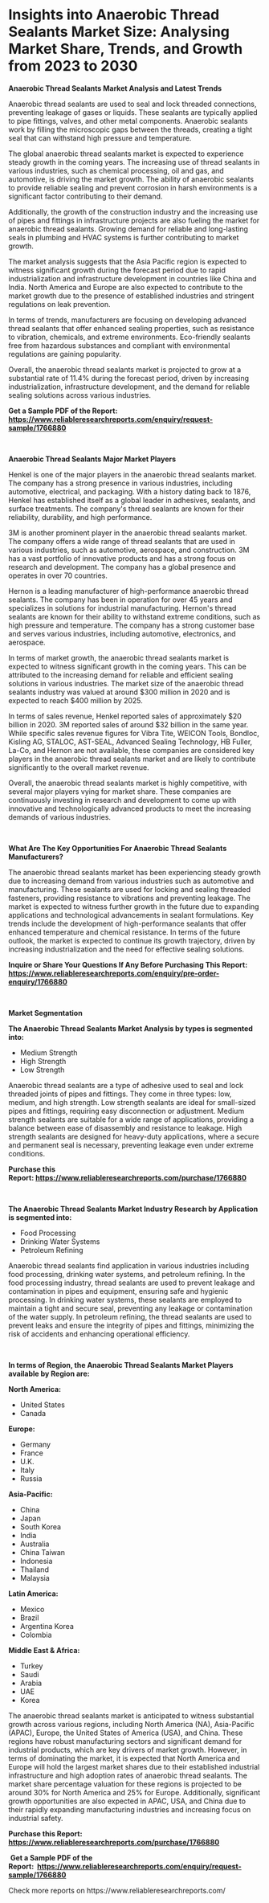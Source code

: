 <p><h1>Insights into Anaerobic Thread Sealants Market Size: Analysing Market Share, Trends, and Growth from 2023 to 2030</h1></p><p><strong>Anaerobic Thread Sealants Market Analysis and Latest Trends</strong></p>
<p><p>Anaerobic thread sealants are used to seal and lock threaded connections, preventing leakage of gases or liquids. These sealants are typically applied to pipe fittings, valves, and other metal components. Anaerobic sealants work by filling the microscopic gaps between the threads, creating a tight seal that can withstand high pressure and temperature.</p><p>The global anaerobic thread sealants market is expected to experience steady growth in the coming years. The increasing use of thread sealants in various industries, such as chemical processing, oil and gas, and automotive, is driving the market growth. The ability of anaerobic sealants to provide reliable sealing and prevent corrosion in harsh environments is a significant factor contributing to their demand.</p><p>Additionally, the growth of the construction industry and the increasing use of pipes and fittings in infrastructure projects are also fueling the market for anaerobic thread sealants. Growing demand for reliable and long-lasting seals in plumbing and HVAC systems is further contributing to market growth.</p><p>The market analysis suggests that the Asia Pacific region is expected to witness significant growth during the forecast period due to rapid industrialization and infrastructure development in countries like China and India. North America and Europe are also expected to contribute to the market growth due to the presence of established industries and stringent regulations on leak prevention.</p><p>In terms of trends, manufacturers are focusing on developing advanced thread sealants that offer enhanced sealing properties, such as resistance to vibration, chemicals, and extreme environments. Eco-friendly sealants free from hazardous substances and compliant with environmental regulations are gaining popularity.</p><p>Overall, the anaerobic thread sealants market is projected to grow at a substantial rate of 11.4% during the forecast period, driven by increasing industrialization, infrastructure development, and the demand for reliable sealing solutions across various industries.</p></p>
<p><strong>Get a Sample PDF of the Report:&nbsp; <a href="https://www.reliableresearchreports.com/enquiry/request-sample/1766880">https://www.reliableresearchreports.com/enquiry/request-sample/1766880</a></strong></p>
<p>&nbsp;</p>
<p><strong>Anaerobic Thread Sealants Major Market Players</strong></p>
<p><p>Henkel is one of the major players in the anaerobic thread sealants market. The company has a strong presence in various industries, including automotive, electrical, and packaging. With a history dating back to 1876, Henkel has established itself as a global leader in adhesives, sealants, and surface treatments. The company's thread sealants are known for their reliability, durability, and high performance.</p><p>3M is another prominent player in the anaerobic thread sealants market. The company offers a wide range of thread sealants that are used in various industries, such as automotive, aerospace, and construction. 3M has a vast portfolio of innovative products and has a strong focus on research and development. The company has a global presence and operates in over 70 countries.</p><p>Hernon is a leading manufacturer of high-performance anaerobic thread sealants. The company has been in operation for over 45 years and specializes in solutions for industrial manufacturing. Hernon's thread sealants are known for their ability to withstand extreme conditions, such as high pressure and temperature. The company has a strong customer base and serves various industries, including automotive, electronics, and aerospace.</p><p>In terms of market growth, the anaerobic thread sealants market is expected to witness significant growth in the coming years. This can be attributed to the increasing demand for reliable and efficient sealing solutions in various industries. The market size of the anaerobic thread sealants industry was valued at around $300 million in 2020 and is expected to reach $400 million by 2025.</p><p>In terms of sales revenue, Henkel reported sales of approximately $20 billion in 2020. 3M reported sales of around $32 billion in the same year. While specific sales revenue figures for Vibra Tite, WEICON Tools, Bondloc, Kisling AG, STALOC, AST-SEAL, Advanced Sealing Technology, HB Fuller, La-Co, and Hernon are not available, these companies are considered key players in the anaerobic thread sealants market and are likely to contribute significantly to the overall market revenue.</p><p>Overall, the anaerobic thread sealants market is highly competitive, with several major players vying for market share. These companies are continuously investing in research and development to come up with innovative and technologically advanced products to meet the increasing demands of various industries.</p></p>
<p>&nbsp;</p>
<p><strong>What Are The Key Opportunities For Anaerobic Thread Sealants Manufacturers?</strong></p>
<p><p>The anaerobic thread sealants market has been experiencing steady growth due to increasing demand from various industries such as automotive and manufacturing. These sealants are used for locking and sealing threaded fasteners, providing resistance to vibrations and preventing leakage. The market is expected to witness further growth in the future due to expanding applications and technological advancements in sealant formulations. Key trends include the development of high-performance sealants that offer enhanced temperature and chemical resistance. In terms of the future outlook, the market is expected to continue its growth trajectory, driven by increasing industrialization and the need for effective sealing solutions.</p></p>
<p><strong>Inquire or Share Your Questions If Any Before Purchasing This Report: <a href="https://www.reliableresearchreports.com/enquiry/pre-order-enquiry/1766880">https://www.reliableresearchreports.com/enquiry/pre-order-enquiry/1766880</a></strong></p>
<p>&nbsp;</p>
<p><strong>Market Segmentation</strong></p>
<p><strong>The Anaerobic Thread Sealants Market Analysis by types is segmented into:</strong></p>
<p><ul><li>Medium Strength</li><li>High Strength</li><li>Low Strength</li></ul></p>
<p><p>Anaerobic thread sealants are a type of adhesive used to seal and lock threaded joints of pipes and fittings. They come in three types: low, medium, and high strength. Low strength sealants are ideal for small-sized pipes and fittings, requiring easy disconnection or adjustment. Medium strength sealants are suitable for a wide range of applications, providing a balance between ease of disassembly and resistance to leakage. High strength sealants are designed for heavy-duty applications, where a secure and permanent seal is necessary, preventing leakage even under extreme conditions.</p></p>
<p><strong>Purchase this Report:&nbsp;<a href="https://www.reliableresearchreports.com/purchase/1766880">https://www.reliableresearchreports.com/purchase/1766880</a></strong></p>
<p>&nbsp;</p>
<p><strong>The Anaerobic Thread Sealants Market Industry Research by Application is segmented into:</strong></p>
<p><ul><li>Food Processing</li><li>Drinking Water Systems</li><li>Petroleum Refining</li></ul></p>
<p><p>Anaerobic thread sealants find application in various industries including food processing, drinking water systems, and petroleum refining. In the food processing industry, thread sealants are used to prevent leakage and contamination in pipes and equipment, ensuring safe and hygienic processing. In drinking water systems, these sealants are employed to maintain a tight and secure seal, preventing any leakage or contamination of the water supply. In petroleum refining, the thread sealants are used to prevent leaks and ensure the integrity of pipes and fittings, minimizing the risk of accidents and enhancing operational efficiency.</p></p>
<p>&nbsp;</p>
<p><strong>In terms of Region, the Anaerobic Thread Sealants Market Players available by Region are:</strong></p>
<p>
    <p> <strong> North America: </strong>
        <ul>
            <li>United States</li>
            <li>Canada</li>
        </ul>
        </p> 
    <p> <strong> Europe: </strong>
        <ul>
            <li>Germany</li>
            <li>France</li>
            <li>U.K.</li>
            <li>Italy</li>
            <li>Russia</li>
        </ul>
        </p> 
    <p> <strong> Asia-Pacific: </strong>
        <ul>
            <li>China</li>
            <li>Japan</li>
            <li>South Korea</li>
            <li>India</li>
            <li>Australia</li>
            <li>China Taiwan</li>
            <li>Indonesia</li>
            <li>Thailand</li>
            <li>Malaysia</li>
        </ul>
        </p> 
    <p> <strong> Latin America: </strong>
        <ul>
            <li>Mexico</li>
            <li>Brazil</li>
            <li>Argentina Korea</li>
            <li>Colombia</li>
        </ul>
        </p> 
    <p> <strong> Middle East & Africa: </strong>
        <ul>
            <li>Turkey</li>
            <li>Saudi</li>
            <li>Arabia</li>
            <li>UAE</li>
            <li>Korea</li>
        </ul>
    </p>
    </p>
<p><p>The anaerobic thread sealants market is anticipated to witness substantial growth across various regions, including North America (NA), Asia-Pacific (APAC), Europe, the United States of America (USA), and China. These regions have robust manufacturing sectors and significant demand for industrial products, which are key drivers of market growth. However, in terms of dominating the market, it is expected that North America and Europe will hold the largest market shares due to their established industrial infrastructure and high adoption rates of anaerobic thread sealants. The market share percentage valuation for these regions is projected to be around 30% for North America and 25% for Europe. Additionally, significant growth opportunities are also expected in APAC, USA, and China due to their rapidly expanding manufacturing industries and increasing focus on industrial safety.</p></p>
<p><strong>Purchase this Report: <a href="https://www.reliableresearchreports.com/purchase/1766880">https://www.reliableresearchreports.com/purchase/1766880</a></strong></p>
<p>&nbsp;<strong>Get a Sample PDF of the Report:&nbsp;&nbsp;<a href="https://www.reliableresearchreports.com/enquiry/request-sample/1766880">https://www.reliableresearchreports.com/enquiry/request-sample/1766880</a></strong></p>
<p><strong></strong></p>
<p>Check more reports on https://www.reliableresearchreports.com/</p>